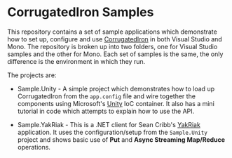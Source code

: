 CorrugatedIron Samples
======================

This repository contains a set of sample applications which demonstrate how to set up, configure and use [CorrugatedIron][] in both Visual Studio and Mono. The repository is broken up into two folders, one for Visual Studio samples and the other for Mono. Each set of samples is the same, the only difference is the environment in which they run.

The projects are:

* Sample.Unity - A simple project which demonstrates how to load up CorrugatedIron from the `app.config` file and wire together the components using Microsoft's [Unity][] IoC container. It also has a mini tutorial in code which attempts to explain how to use the API.
* Sample.YakRiak - This is a .NET client for Sean Cribb's [YakRiak][] application. It uses the configuration/setup from the `Sample.Unity` project and shows basic use of **Put** and **Async Streaming Map/Reduce** operations.

  [CorrugatedIron]: http://corrugatediron.org/ "CorrugatedIron - .NET Riak Client"
  [Unity]: http://unity.codeplex.com/ "Unity IoC"
  [YakRiak]: http://github.com/seancribbs/yakriak "YakRiak"
